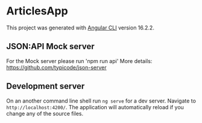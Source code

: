 # ArticlesApp

This project was generated with [Angular CLI](https://github.com/angular/angular-cli) version 16.2.2. <br>

## JSON:API Mock server

For the Mock server please run 'npm run api'
More details: https://github.com/typicode/json-server <br>


## Development server

On an another command line shell run `ng serve` for a dev server. Navigate to `http://localhost:4200/`. The application will automatically reload if you change any of the source files.

 
 
